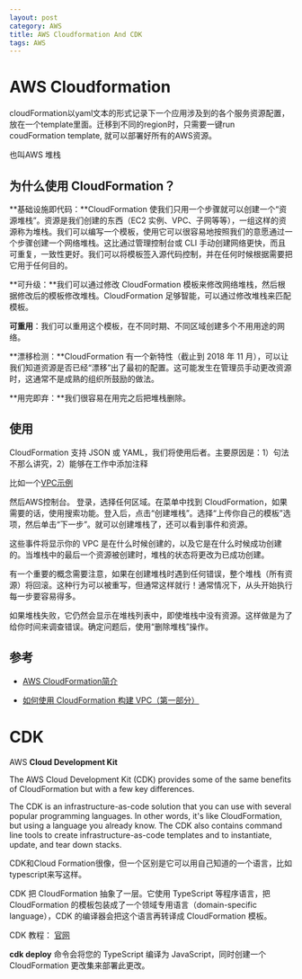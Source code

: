```yaml
---
layout: post
category: AWS
title: AWS Cloudformation And CDK
tags: AWS
---
```


# AWS Cloudformation

cloudFormation以yaml文本的形式记录下一个应用涉及到的各个服务资源配置，放在一个template里面。迁移到不同的region时，只需要一键run coudFormation template, 就可以部署好所有的AWS资源。

也叫AWS 堆栈

## 为什么使用 CloudFormation？

**基础设施即代码：**CloudFormation 使我们只用一个步骤就可以创建一个“资源堆栈”。资源是我们创建的东西（EC2 实例、VPC、子网等等），一组这样的资源称为堆栈。我们可以编写一个模板，使用它可以很容易地按照我们的意愿通过一个步骤创建一个网络堆栈。这比通过管理控制台或 CLI 手动创建网络更快，而且可重复，一致性更好。我们可以将模板签入源代码控制，并在任何时候根据需要把它用于任何目的。



**可升级：**我们可以通过修改 CloudFormation 模板来修改网络堆栈，然后根据修改后的模板修改堆栈。CloudFormation 足够智能，可以通过修改堆栈来匹配模板。



**可重用**：我们可以重用这个模板，在不同时期、不同区域创建多个不用用途的网络。



**漂移检测：**CloudFormation 有一个新特性（截止到 2018 年 11 月），可以让我们知道资源是否已经“漂移”出了最初的配置。这可能发生在管理员手动更改资源时，这通常不是成熟的组织所鼓励的做法。



**用完即弃：**我们很容易在用完之后把堆栈删除。



## 使用

CloudFormation 支持 JSON 或 YAML，我们将使用后者。主要原因是：1）句法不那么讲究，2）能够在工作中添加注释

比如一个[VPC示例](https://docs.aws.amazon.com/AWSCloudFormation/latest/UserGuide/aws-resource-ec2-vpc.html)

然后AWS控制台。 登录，选择任何区域。在菜单中找到 CloudFormation，如果需要的话，使用搜索功能。登入后，点击“创建堆栈”。选择“上传你自己的模板”选项，然后单击“下一步”。就可以创建堆栈了，还可以看到事件和资源。

这些事件将显示你的 VPC 是在什么时候创建的，以及它是在什么时候成功创建的。当堆栈中的最后一个资源被创建时，堆栈的状态将更改为已成功创建。

有一个重要的概念需要注意，如果在创建堆栈时遇到任何错误，整个堆栈（所有资源）将回滚。这种行为可以被重写，但通常这样就行！通常情况下，从头开始执行每一步要容易得多。

如果堆栈失败，它仍然会显示在堆栈列表中，即使堆栈中没有资源。这样做是为了给你时间来调查错误。确定问题后，使用“删除堆栈”操作。

## 参考

- [AWS CloudFormation简介](https://juejin.cn/post/7122039768124227614)

- [如何使用 CloudFormation 构建 VPC（第一部分）](https://www.infoq.cn/article/hsaedm*2we5jmh9tfjeg)

# CDK

 AWS **Cloud Development Kit**



The AWS Cloud Development Kit (CDK) provides some of the same benefits of CloudFormation but with a few key differences.

The CDK is an infrastructure-as-code solution that you can use with several popular programming languages. In other words, it's like CloudFormation, but using a language you already know. The CDK also contains command line tools to create infrastructure-as-code templates and to instantiate, update, and tear down stacks.



CDK和Cloud Formation很像，但一个区别是它可以用自己知道的一个语言，比如typescript来写这样。

CDK 把 CloudFormation 抽象了一层。它使用 TypeScript 等程序语言，把 CloudFormation 的模板包装成了一个领域专用语言（domain-specific language），CDK 的编译器会把这个语言再转译成 CloudFormation 模板。



CDK 教程： [官网](https://aws.amazon.com/cn/getting-started/guides/setup-cdk/module-three/?trk=31aeab24-3bd8-472c-a670-df09849e33f8&sc_channel=el)

**cdk deploy** 命令会将您的 TypeScript 编译为 JavaScript，同时创建一个 CloudFormation 更改集来部署此更改。 